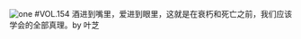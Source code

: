 ![one](http://image.wufazhuce.com/FtaJ7fNU1D-fU5jNB_chi0zfl5r5)
#VOL.154
酒进到嘴里，爱进到眼里，这就是在衰朽和死亡之前，我们应该学会的全部真理。by 叶芝